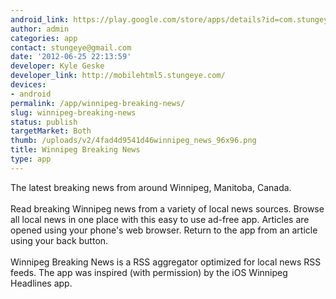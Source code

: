 ```yaml
---
android_link: https://play.google.com/store/apps/details?id=com.stungeye.winnipegnews
author: admin
categories: app
contact: stungeye@gmail.com
date: '2012-06-25 22:13:59'
developer: Kyle Geske
developer_link: http://mobilehtml5.stungeye.com/
devices: 
- android
permalink: /app/winnipeg-breaking-news/
slug: winnipeg-breaking-news
status: publish
targetMarket: Both
thumb: /uploads/v2/4fad4d9541d46winnipeg_news_96x96.png
title: Winnipeg Breaking News
type: app
---
```


The latest breaking news from around Winnipeg, Manitoba, Canada.<br />
<br />
Read breaking Winnipeg news from a variety of local news sources. Browse all local news in one place with this easy to use ad-free app. Articles are opened using your phone's web browser. Return to the app from an article using your back button.<br />
<br />
Winnipeg Breaking News is a RSS aggregator optimized for local news RSS feeds.  The app was inspired (with permission) by the iOS Winnipeg Headlines app.